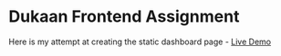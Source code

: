 # Dukaan Frontend Assignment

Here is my attempt at creating the static dashboard page - [Live Demo](https://dukaan-dashboard-vikram.vercel.app)

